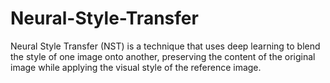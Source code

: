 # Neural-Style-Transfer
Neural Style Transfer (NST) is a technique that uses deep learning to blend the style of one image onto another, preserving the content of the original image while applying the visual style of the reference image.
